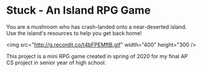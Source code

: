 # Stuck - An Island RPG Game

You are a mushroom who has crash-landed onto a near-deserted island. Use the island's resources to help you get back home!

<img src="http://g.recordit.co/t4bFPEMftB.gif" width="400" height="300 />
                                                                   
This project is a mini RPG game created in spring of 2020 for my final AP CS project in senior year of high school. 
